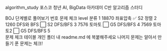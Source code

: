 algorithm_study
포스코 청년 AI, BigData 아카데미 C반 알고리즘 스터디

BOJ 단계별로 풀어보기
번호	문제	체크	level	분류
1	18870 좌표압축	✅	S2	정렬
2	1260 DFS와 BFS	⬜	S2	DFS/BFS
3	7576 토마토	⬜	G5	DFS/BFS
4	7569 토마토2	⬜	G5	DFS/BFS
5				
문제 체크 테이블 개인 폴더 내 readme.md 에 복붙해주세요
나머지 문제는 알아서 만들기
푼 문제는 체크!
